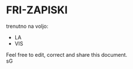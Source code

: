 # FRI-ZAPISKI

trenutno na voljo:
<ul>
    <li>LA</li>
    <li>VIS</li>
</ul>

Feel free to edit, correct and share this document. <br>
sG
